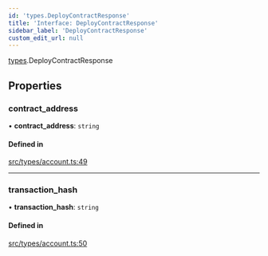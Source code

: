 ```yaml
---
id: 'types.DeployContractResponse'
title: 'Interface: DeployContractResponse'
sidebar_label: 'DeployContractResponse'
custom_edit_url: null
---
```


[types](../namespaces/types.md).DeployContractResponse

## Properties

### contract_address

• **contract_address**: `string`

#### Defined in

[src/types/account.ts:49](https://github.com/starknet-io/starknet.js/blob/v6.23.1/src/types/account.ts#L49)

---

### transaction_hash

• **transaction_hash**: `string`

#### Defined in

[src/types/account.ts:50](https://github.com/starknet-io/starknet.js/blob/v6.23.1/src/types/account.ts#L50)
